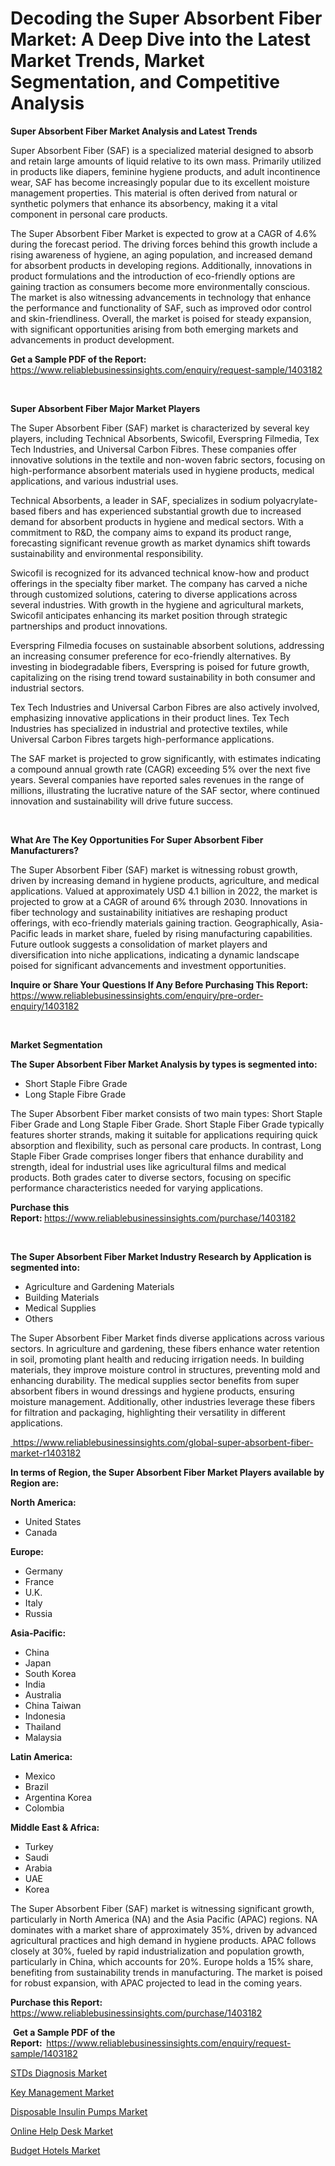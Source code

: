 <p><h1>Decoding the Super Absorbent Fiber Market: A Deep Dive into the Latest Market Trends, Market Segmentation, and Competitive Analysis</h1></p><p><strong>Super Absorbent Fiber Market Analysis and Latest Trends</strong></p>
<p><p>Super Absorbent Fiber (SAF) is a specialized material designed to absorb and retain large amounts of liquid relative to its own mass. Primarily utilized in products like diapers, feminine hygiene products, and adult incontinence wear, SAF has become increasingly popular due to its excellent moisture management properties. This material is often derived from natural or synthetic polymers that enhance its absorbency, making it a vital component in personal care products.</p><p>The Super Absorbent Fiber Market is expected to grow at a CAGR of 4.6% during the forecast period. The driving forces behind this growth include a rising awareness of hygiene, an aging population, and increased demand for absorbent products in developing regions. Additionally, innovations in product formulations and the introduction of eco-friendly options are gaining traction as consumers become more environmentally conscious. The market is also witnessing advancements in technology that enhance the performance and functionality of SAF, such as improved odor control and skin-friendliness. Overall, the market is poised for steady expansion, with significant opportunities arising from both emerging markets and advancements in product development.</p></p>
<p><strong>Get a Sample PDF of the Report:&nbsp;</strong> <a href="https://www.reliablebusinessinsights.com/enquiry/request-sample/1403182?utm_campaign=1759&utm_medium=2&utm_source=Github&utm_content=ia&utm_term=23102024&utm_id=super-absorbent-fiber">https://www.reliablebusinessinsights.com/enquiry/request-sample/1403182</a></p>
<p>&nbsp;</p>
<p><strong>Super Absorbent Fiber Major Market Players</strong></p>
<p><p>The Super Absorbent Fiber (SAF) market is characterized by several key players, including Technical Absorbents, Swicofil, Everspring Filmedia, Tex Tech Industries, and Universal Carbon Fibres. These companies offer innovative solutions in the textile and non-woven fabric sectors, focusing on high-performance absorbent materials used in hygiene products, medical applications, and various industrial uses.</p><p>Technical Absorbents, a leader in SAF, specializes in sodium polyacrylate-based fibers and has experienced substantial growth due to increased demand for absorbent products in hygiene and medical sectors. With a commitment to R&D, the company aims to expand its product range, forecasting significant revenue growth as market dynamics shift towards sustainability and environmental responsibility.</p><p>Swicofil is recognized for its advanced technical know-how and product offerings in the specialty fiber market. The company has carved a niche through customized solutions, catering to diverse applications across several industries. With growth in the hygiene and agricultural markets, Swicofil anticipates enhancing its market position through strategic partnerships and product innovations.</p><p>Everspring Filmedia focuses on sustainable absorbent solutions, addressing an increasing consumer preference for eco-friendly alternatives. By investing in biodegradable fibers, Everspring is poised for future growth, capitalizing on the rising trend toward sustainability in both consumer and industrial sectors.</p><p>Tex Tech Industries and Universal Carbon Fibres are also actively involved, emphasizing innovative applications in their product lines. Tex Tech Industries has specialized in industrial and protective textiles, while Universal Carbon Fibres targets high-performance applications.</p><p>The SAF market is projected to grow significantly, with estimates indicating a compound annual growth rate (CAGR) exceeding 5% over the next five years. Several companies have reported sales revenues in the range of millions, illustrating the lucrative nature of the SAF sector, where continued innovation and sustainability will drive future success.</p></p>
<p>&nbsp;</p>
<p><strong>What Are The Key Opportunities For Super Absorbent Fiber Manufacturers?</strong></p>
<p><p>The Super Absorbent Fiber (SAF) market is witnessing robust growth, driven by increasing demand in hygiene products, agriculture, and medical applications. Valued at approximately USD 4.1 billion in 2022, the market is projected to grow at a CAGR of around 6% through 2030. Innovations in fiber technology and sustainability initiatives are reshaping product offerings, with eco-friendly materials gaining traction. Geographically, Asia-Pacific leads in market share, fueled by rising manufacturing capabilities. Future outlook suggests a consolidation of market players and diversification into niche applications, indicating a dynamic landscape poised for significant advancements and investment opportunities.</p></p>
<p><strong>Inquire or Share Your Questions If Any Before Purchasing This Report:</strong> <a href="https://www.reliablebusinessinsights.com/enquiry/pre-order-enquiry/1403182?utm_campaign=1759&utm_medium=2&utm_source=Github&utm_content=ia&utm_term=23102024&utm_id=super-absorbent-fiber">https://www.reliablebusinessinsights.com/enquiry/pre-order-enquiry/1403182</a></p>
<p>&nbsp;</p>
<p><strong>Market Segmentation</strong></p>
<p><strong>The Super Absorbent Fiber Market Analysis by types is segmented into:</strong></p>
<p><ul><li>Short Staple Fibre Grade</li><li>Long Staple Fibre Grade</li></ul></p>
<p><p>The Super Absorbent Fiber market consists of two main types: Short Staple Fiber Grade and Long Staple Fiber Grade. Short Staple Fiber Grade typically features shorter strands, making it suitable for applications requiring quick absorption and flexibility, such as personal care products. In contrast, Long Staple Fiber Grade comprises longer fibers that enhance durability and strength, ideal for industrial uses like agricultural films and medical products. Both grades cater to diverse sectors, focusing on specific performance characteristics needed for varying applications.</p></p>
<p><strong>Purchase this Report:&nbsp;</strong><a href="https://www.reliablebusinessinsights.com/purchase/1403182?utm_campaign=1759&utm_medium=2&utm_source=Github&utm_content=ia&utm_term=23102024&utm_id=super-absorbent-fiber">https://www.reliablebusinessinsights.com/purchase/1403182</a></p>
<p>&nbsp;</p>
<p><strong>The Super Absorbent Fiber Market Industry Research by Application is segmented into:</strong></p>
<p><ul><li>Agriculture and Gardening Materials</li><li>Building Materials</li><li>Medical Supplies</li><li>Others</li></ul></p>
<p><p>The Super Absorbent Fiber Market finds diverse applications across various sectors. In agriculture and gardening, these fibers enhance water retention in soil, promoting plant health and reducing irrigation needs. In building materials, they improve moisture control in structures, preventing mold and enhancing durability. The medical supplies sector benefits from super absorbent fibers in wound dressings and hygiene products, ensuring moisture management. Additionally, other industries leverage these fibers for filtration and packaging, highlighting their versatility in different applications.</p></p>
<p><a href="https://www.reliablebusinessinsights.com/global-super-absorbent-fiber-market-r1403182?utm_campaign=1759&utm_medium=2&utm_source=Github&utm_content=ia&utm_term=23102024&utm_id=super-absorbent-fiber">&nbsp;https://www.reliablebusinessinsights.com/global-super-absorbent-fiber-market-r1403182</a></p>
<p><strong>In terms of Region, the Super Absorbent Fiber Market Players available by Region are:</strong></p>
<p>
    <p> <strong> North America: </strong>
        <ul>
            <li>United States</li>
            <li>Canada</li>
        </ul>
        </p> 
    <p> <strong> Europe: </strong>
        <ul>
            <li>Germany</li>
            <li>France</li>
            <li>U.K.</li>
            <li>Italy</li>
            <li>Russia</li>
        </ul>
        </p> 
    <p> <strong> Asia-Pacific: </strong>
        <ul>
            <li>China</li>
            <li>Japan</li>
            <li>South Korea</li>
            <li>India</li>
            <li>Australia</li>
            <li>China Taiwan</li>
            <li>Indonesia</li>
            <li>Thailand</li>
            <li>Malaysia</li>
        </ul>
        </p> 
    <p> <strong> Latin America: </strong>
        <ul>
            <li>Mexico</li>
            <li>Brazil</li>
            <li>Argentina Korea</li>
            <li>Colombia</li>
        </ul>
        </p> 
    <p> <strong> Middle East & Africa: </strong>
        <ul>
            <li>Turkey</li>
            <li>Saudi</li>
            <li>Arabia</li>
            <li>UAE</li>
            <li>Korea</li>
        </ul>
    </p>
    </p>
<p><p>The Super Absorbent Fiber (SAF) market is witnessing significant growth, particularly in North America (NA) and the Asia Pacific (APAC) regions. NA dominates with a market share of approximately 35%, driven by advanced agricultural practices and high demand in hygiene products. APAC follows closely at 30%, fueled by rapid industrialization and population growth, particularly in China, which accounts for 20%. Europe holds a 15% share, benefiting from sustainability trends in manufacturing. The market is poised for robust expansion, with APAC projected to lead in the coming years.</p></p>
<p><strong>Purchase this Report: </strong><a href="https://www.reliablebusinessinsights.com/purchase/1403182?utm_campaign=1759&utm_medium=2&utm_source=Github&utm_content=ia&utm_term=23102024&utm_id=super-absorbent-fiber">https://www.reliablebusinessinsights.com/purchase/1403182</a></p>
<p>&nbsp;<strong>Get a Sample PDF of the Report:&nbsp;&nbsp;</strong><a href="https://www.reliablebusinessinsights.com/enquiry/request-sample/1403182?utm_campaign=1759&utm_medium=2&utm_source=Github&utm_content=ia&utm_term=23102024&utm_id=super-absorbent-fiber">https://www.reliablebusinessinsights.com/enquiry/request-sample/1403182</a></p>
<p><strong></strong></p>
<p><p><a href="https://www.linkedin.com/pulse/emerging-technologies-reshaping-stds-diagnosis-market-impact-52vye?utm_campaign=1759&utm_medium=2&utm_source=Github&utm_content=ia&utm_term=23102024&utm_id=super-absorbent-fiber">STDs Diagnosis Market</a></p><p><a href="https://www.linkedin.com/pulse/unlocking-growth-potential-strategic-analysis-key-management-md0mf?utm_campaign=1759&utm_medium=2&utm_source=Github&utm_content=ia&utm_term=23102024&utm_id=super-absorbent-fiber">Key Management Market</a></p><p><a href="https://www.linkedin.com/pulse/strategic-insights-global-disposable-insulin-pumps-joewe?utm_campaign=1759&utm_medium=2&utm_source=Github&utm_content=ia&utm_term=23102024&utm_id=super-absorbent-fiber">Disposable Insulin Pumps Market</a></p><p><a href="https://www.linkedin.com/pulse/online-help-desk-market-regional-outlook-competition-2024-2031-uf4xf?utm_campaign=1759&utm_medium=2&utm_source=Github&utm_content=ia&utm_term=23102024&utm_id=super-absorbent-fiber">Online Help Desk Market</a></p><p><a href="https://www.linkedin.com/pulse/budget-hotels-landscape-product-spectrum-market-trajectories-2yqlf?utm_campaign=1759&utm_medium=2&utm_source=Github&utm_content=ia&utm_term=23102024&utm_id=super-absorbent-fiber">Budget Hotels Market</a></p></p>